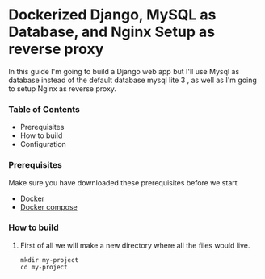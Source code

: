 # Dockerized Django, MySQL as Database, and Nginx Setup as reverse proxy

In this guide I'm going to build a Django web app but I'll use Mysql as database instead of the default database mysql lite 3 , as well as I'm going to setup Nginx as reverse proxy.

### Table of Contents
* Prerequisites
* How to build
* Configuration

### Prerequisites
Make sure you have downloaded these prerequisites before we start 
* [Docker](https://docs.docker.com/get-docker/)
* [Docker compose](https://docs.docker.com/compose/install/)


### How to build
  1. First of all we will make a new directory where all the files would live.

     ```
     mkdir my-project
     cd my-project
     ```

